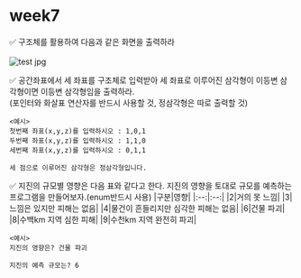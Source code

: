 # week7
 ✅ 구조체를 활용하여 다음과 같은 화면을 출력하라<br><br>
 ![test jpg](https://user-images.githubusercontent.com/81066580/170814677-bf496966-b1e1-4a56-9e0d-ff3411c666bd.png)

 ✅ 공간좌표에서 세 좌표를 구조체로 입력받아 세 좌표로 이루어진 삼각형이 이등변 삼각형이면 이등변 삼각형임을 출력하라.<br>
    (포인터와 화살표 연산자를 반드시 사용할 것, 정삼각형은 따로 출력할 것)<br>
    
    
    <예시>
    첫번째 좌표(x,y,z)를 입력하시오 : 1,0,1
    두번째 좌표(x,y,z)를 입력하시오 : 1,1,0
    세번째 좌표(x,y,z)를 입력하시오 : 0,1,1
    
    세 점으로 이루어진 삼각형은 정삼각형입니다.
    
 ✅ 지진의 규모별 영향은 다음 표와 같다고 한다. 지진의 영향을 토대로 규모를 예측하는 프로그램을 만들어보자.(enum반드시 사용)
 |구분|영향|
|:--:|:--:|
|2|거의 못 느낌|
|3|느낌은 있지만 피해는 없음|
|4|물건이 흔들리지만 심각한 피해는 없음|
|6|건물 파괴|
|8|수백km 지역 심한 피해|
|9|수천km 지역 완전히 파괴|
```
<예시>
지진의 영향은? 건물 파괴

지진의 예측 규모는? 6
```
